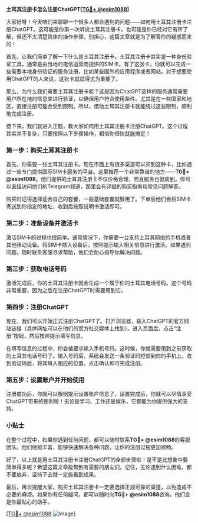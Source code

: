 **土耳其注册卡怎么注册ChatGPT[[TG💪+ @esim1088](https://t.me/s/esim1088)]**

大家好呀！今天咱们来聊聊一个很多人都会遇到的问题——如何用土耳其注册卡注册ChatGPT。这可能是你第一次听说土耳其注册卡，也可能是你已经对它有所了解，但还不太清楚具体的操作步骤。别担心，这篇文章就是为了解答你的疑惑而来的！

首先，让我们简单了解一下什么是土耳其注册卡。土耳其注册卡其实是一种身份验证工具，通常是由当地的电信运营商提供的SIM卡。有了这张卡，你就可以完成一些需要本地身份验证的服务注册，比如某些国外的应用程序或者网站。对于想要使用ChatGPT的人来说，这张卡就显得尤为重要了。

那么，为什么我们需要土耳其注册卡呢？这是因为ChatGPT这样的服务通常需要用户所在地的信息来进行验证，以确保用户符合使用条件。尤其是在一些国家和地区，直接注册可能会受到限制。所以，借助土耳其注册卡就能绕过这些限制，顺利地完成注册。

接下来，我们就进入正题，教大家如何用土耳其注册卡注册ChatGPT。这个过程其实并不复杂，只要按照以下步骤操作，相信你很快就能搞定！

### 第一步：购买土耳其注册卡

首先，你需要一张土耳其注册卡。现在市面上有很多渠道可以买到这种卡，比如通过一些专门提供国际SIM卡服务的平台。这里推荐一个非常靠谱的地方——**TG💪+ @esim1088**。他们提供的土耳其注册卡不仅价格合理，而且服务也很周到。你可以直接访问他们的Telegram频道，那里会有详细的购买指南和常见问题解答。

购买时记得选择适合自己的套餐，一般基础套餐就够用了。下单后他们会将SIM卡寄送到你指定的地址，收到后按照说明书激活即可。

### 第二步：准备设备并激活卡

激活SIM卡的过程也很简单。通常情况下，你需要一台支持土耳其网络的手机或者其他移动设备。将SIM卡插入设备后，按照提示输入相关信息进行激活。如果遇到问题，随时联系客服寻求帮助，他们会耐心指导你解决问题。

### 第三步：获取电话号码

激活完成后，你的土耳其注册卡就会生成一个属于你的土耳其电话号码。这个号码非常重要，因为之后在注册ChatGPT时需要用到它。

### 第四步：注册ChatGPT

现在，我们可以开始正式注册ChatGPT了。打开浏览器，输入ChatGPT的官方网站链接（具体网址可以在他们的官方社交媒体上找到）。进入页面后，点击“注册”按钮，然后按照提示填写信息。

在填写信息的过程中，你会被要求输入手机号码。这时候，你就需要用到之前获取的土耳其电话号码了。输入号码后，系统会发送一条验证码短信到你的手机上。收到验证码后，将其填入相应的位置，点击确认即可完成注册。

### 第五步：设置账户并开始使用

注册成功后，你就可以根据提示设置账户信息了。设置完成后，你就可以尽情享受ChatGPT带来的便利啦！无论是学习、工作还是娱乐，它都能为你提供强大的支持。

### 小贴士

在整个过程中，如果你遇到任何问题，都可以随时联系**TG💪+ @esim1088**的客服团队。他们经验丰富，能够快速解决各种问题，让你的注册过程更加顺畅。

好了，以上就是用土耳其注册卡注册ChatGPT的全部步骤啦！是不是比想象中要简单得多呢？希望这篇文章能帮到有需要的朋友们。记住，无论遇到什么困难，都不要放弃，坚持下去就一定能看到成果。

最后，再次提醒大家，购买土耳其注册卡一定要选择正规可靠的渠道，以免造成不必要的麻烦。如果你有任何疑问，都可以随时向**TG💪+ @esim1088**咨询，他们会是你最贴心的助手。

[[TG💪+ @esim1088](https://t.me/s/esim1088) ![Image](https://i.postimg.cc/4NQfJmqS/Snipaste-2025-05-13-00-14-12.png)]